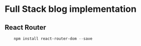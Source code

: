 # Full Stack blog implementation

## React Router

```powershell
    npm install react-router-dom --save
```
